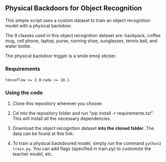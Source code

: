 ## Physical Backdoors for Object Recognition

This simple script uses a custom dataset to train an object recognition model with a physical backdoor.

The 9 classes used in this object recognition dataset are: backpack, coffee mug, cell phone, laptop, purse, running shoe, sunglasses, tennis ball, and water bottle. 

The physical backdoor trigger is a smile emoji sticker.

### Requirements

`tensoflow >= 2.0`
`cuda >= 10.1`

### Using the code

1. Clone this repository wherever you choose.

2. Cd into the repository folder and run "pip install -r requirements.txt". This will install all the necessary dependencies.

2. Download the object recognition dataset __into the cloned folder__. The data can be found at this link: 

2. To train a physical backdoored model, simply run the command `python3 train.py`. You can add flags (specified in train.py) to customize the teacher model, etc. 
